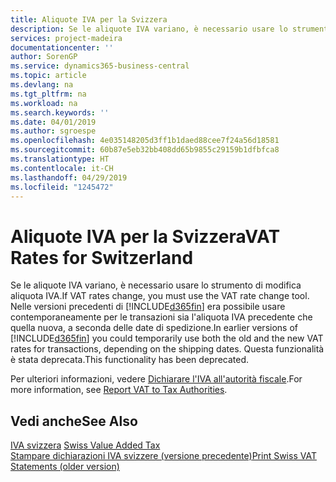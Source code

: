 ```yaml
---
title: Aliquote IVA per la Svizzera
description: Se le aliquote IVA variano, è necessario usare lo strumento di modifica aliquota IVA. Nelle versioni precedenti di Business Central era possibile usare contemporaneamente per le transazioni sia l'aliquota IVA precedente che quella nuova, a seconda delle date di spedizione. Questa funzionalità è stata deprecata.
services: project-madeira
documentationcenter: ''
author: SorenGP
ms.service: dynamics365-business-central
ms.topic: article
ms.devlang: na
ms.tgt_pltfrm: na
ms.workload: na
ms.search.keywords: ''
ms.date: 04/01/2019
ms.author: sgroespe
ms.openlocfilehash: 4e035148205d3ff1b1daed88cee7f24a56d18581
ms.sourcegitcommit: 60b87e5eb32bb408dd65b9855c29159b1dfbfca8
ms.translationtype: HT
ms.contentlocale: it-CH
ms.lasthandoff: 04/29/2019
ms.locfileid: "1245472"
---
```

# <a name="vat-rates-for-switzerland"></a><span data-ttu-id="63aad-105">Aliquote IVA per la Svizzera</span><span class="sxs-lookup"><span data-stu-id="63aad-105">VAT Rates for Switzerland</span></span>
<span data-ttu-id="63aad-106">Se le aliquote IVA variano, è necessario usare lo strumento di modifica aliquota IVA.</span><span class="sxs-lookup"><span data-stu-id="63aad-106">If VAT rates change, you must use the VAT rate change tool.</span></span> <span data-ttu-id="63aad-107">Nelle versioni precedenti di [!INCLUDE[d365fin](../../includes/d365fin_md.md)] era possibile usare contemporaneamente per le transazioni sia l'aliquota IVA precedente che quella nuova, a seconda delle date di spedizione.</span><span class="sxs-lookup"><span data-stu-id="63aad-107">In earlier versions of [!INCLUDE[d365fin](../../includes/d365fin_md.md)] you could temporarily use both the old and the new VAT rates for transactions, depending on the shipping dates.</span></span> <span data-ttu-id="63aad-108">Questa funzionalità è stata deprecata.</span><span class="sxs-lookup"><span data-stu-id="63aad-108">This functionality has been deprecated.</span></span>  

<span data-ttu-id="63aad-109">Per ulteriori informazioni, vedere [Dichiarare l'IVA all'autorità fiscale](../../finance-how-report-vat.md).</span><span class="sxs-lookup"><span data-stu-id="63aad-109">For more information, see [Report VAT to Tax Authorities](../../finance-how-report-vat.md).</span></span>  

## <a name="see-also"></a><span data-ttu-id="63aad-110">Vedi anche</span><span class="sxs-lookup"><span data-stu-id="63aad-110">See Also</span></span>  
 <span data-ttu-id="63aad-111">[IVA svizzera](swiss-value-added-tax.md) </span><span class="sxs-lookup"><span data-stu-id="63aad-111">[Swiss Value Added Tax](swiss-value-added-tax.md) </span></span>  
 [<span data-ttu-id="63aad-112">Stampare dichiarazioni IVA svizzere (versione precedente)</span><span class="sxs-lookup"><span data-stu-id="63aad-112">Print Swiss VAT Statements (older version)</span></span>](how-to-print-swiss-vat-statements-older-version-.md)
